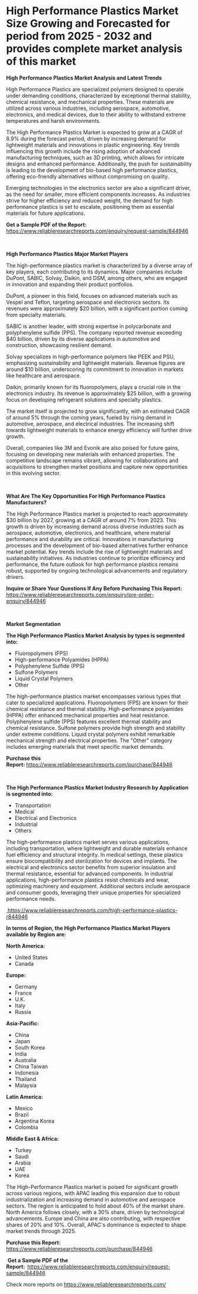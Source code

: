 <p><h1>High Performance Plastics Market Size Growing and Forecasted for period from 2025 - 2032 and provides complete market analysis of this market</h1></p><p><strong>High Performance Plastics Market Analysis and Latest Trends</strong></p>
<p><p>High Performance Plastics are specialized polymers designed to operate under demanding conditions, characterized by exceptional thermal stability, chemical resistance, and mechanical properties. These materials are utilized across various industries, including aerospace, automotive, electronics, and medical devices, due to their ability to withstand extreme temperatures and harsh environments.</p><p>The High Performance Plastics Market is expected to grow at a CAGR of 8.9% during the forecast period, driven by increasing demand for lightweight materials and innovations in plastic engineering. Key trends influencing this growth include the rising adoption of advanced manufacturing techniques, such as 3D printing, which allows for intricate designs and enhanced performance. Additionally, the push for sustainability is leading to the development of bio-based high performance plastics, offering eco-friendly alternatives without compromising on quality.</p><p>Emerging technologies in the electronics sector are also a significant driver, as the need for smaller, more efficient components increases. As industries strive for higher efficiency and reduced weight, the demand for high performance plastics is set to escalate, positioning them as essential materials for future applications.</p></p>
<p><strong>Get a Sample PDF of the Report:&nbsp;</strong> <a href="https://www.reliableresearchreports.com/enquiry/request-sample/844946?utm_campaign=2295&utm_medium=2&utm_source=Github&utm_content=ia&utm_term=31032025&utm_id=high-performance-plastics">https://www.reliableresearchreports.com/enquiry/request-sample/844946</a></p>
<p>&nbsp;</p>
<p><strong>High Performance Plastics Major Market Players</strong></p>
<p><p>The high-performance plastics market is characterized by a diverse array of key players, each contributing to its dynamics. Major companies include DuPont, SABIC, Solvay, Daikin, and DSM, among others, who are engaged in innovation and expanding their product portfolios. </p><p>DuPont, a pioneer in this field, focuses on advanced materials such as Vespel and Teflon, targeting aerospace and electronics sectors. Its revenues were approximately $20 billion, with a significant portion coming from specialty materials.</p><p>SABIC is another leader, with strong expertise in polycarbonate and polyphenylene sulfide (PPS). The company reported revenue exceeding $40 billion, driven by its diverse applications in automotive and construction, showcasing resilient demand.</p><p>Solvay specializes in high-performance polymers like PEEK and PSU, emphasizing sustainability and lightweight materials. Revenue figures are around $10 billion, underscoring its commitment to innovation in markets like healthcare and aerospace.</p><p>Daikin, primarily known for its fluoropolymers, plays a crucial role in the electronics industry. Its revenue is approximately $25 billion, with a growing focus on developing refrigerant solutions and specialty plastics.</p><p>The market itself is projected to grow significantly, with an estimated CAGR of around 5% through the coming years, fueled by rising demand in automotive, aerospace, and electrical industries. The increasing shift towards lightweight materials to enhance energy efficiency will further drive growth.</p><p>Overall, companies like 3M and Evonik are also poised for future gains, focusing on developing new materials with enhanced properties. The competitive landscape remains vibrant, allowing for collaborations and acquisitions to strengthen market positions and capture new opportunities in this evolving sector.</p></p>
<p>&nbsp;</p>
<p><strong>What Are The Key Opportunities For High Performance Plastics Manufacturers?</strong></p>
<p><p>The High Performance Plastics market is projected to reach approximately $30 billion by 2027, growing at a CAGR of around 7% from 2023. This growth is driven by increasing demand across diverse industries such as aerospace, automotive, electronics, and healthcare, where material performance and durability are critical. Innovations in manufacturing processes and the development of bio-based alternatives further enhance market potential. Key trends include the rise of lightweight materials and sustainability initiatives. As industries continue to prioritize efficiency and performance, the future outlook for high performance plastics remains robust, supported by ongoing technological advancements and regulatory drivers.</p></p>
<p><strong>Inquire or Share Your Questions If Any Before Purchasing This Report:</strong> <a href="https://www.reliableresearchreports.com/enquiry/pre-order-enquiry/844946?utm_campaign=2295&utm_medium=2&utm_source=Github&utm_content=ia&utm_term=31032025&utm_id=high-performance-plastics">https://www.reliableresearchreports.com/enquiry/pre-order-enquiry/844946</a></p>
<p>&nbsp;</p>
<p><strong>Market Segmentation</strong></p>
<p><strong>The High Performance Plastics Market Analysis by types is segmented into:</strong></p>
<p><ul><li>Fluoropolymers (FPS)</li><li>High-performance Polyamides (HPPA)</li><li>Polyphenylene Sulfide (PPS)</li><li>Sulfone Polymers</li><li>Liquid Crystal Polymers</li><li>Other</li></ul></p>
<p><p>The high-performance plastics market encompasses various types that cater to specialized applications. Fluoropolymers (FPS) are known for their chemical resistance and thermal stability. High-performance polyamides (HPPA) offer enhanced mechanical properties and heat resistance. Polyphenylene sulfide (PPS) features excellent thermal stability and chemical resistance. Sulfone polymers provide high strength and stability under extreme conditions. Liquid crystal polymers exhibit remarkable mechanical strength and electrical properties. The "Other" category includes emerging materials that meet specific market demands.</p></p>
<p><strong>Purchase this Report:&nbsp;</strong><a href="https://www.reliableresearchreports.com/purchase/844946?utm_campaign=2295&utm_medium=2&utm_source=Github&utm_content=ia&utm_term=31032025&utm_id=high-performance-plastics">https://www.reliableresearchreports.com/purchase/844946</a></p>
<p>&nbsp;</p>
<p><strong>The High Performance Plastics Market Industry Research by Application is segmented into:</strong></p>
<p><ul><li>Transportation</li><li>Medical</li><li>Electrical and Electronics</li><li>Industrial</li><li>Others</li></ul></p>
<p><p>The high-performance plastics market serves various applications, including transportation, where lightweight and durable materials enhance fuel efficiency and structural integrity. In medical settings, these plastics ensure biocompatibility and sterilization for devices and implants. The electrical and electronics sector benefits from superior insulation and thermal resistance, essential for advanced components. In industrial applications, high-performance plastics resist chemicals and wear, optimizing machinery and equipment. Additional sectors include aerospace and consumer goods, leveraging their unique properties for specialized performance needs.</p></p>
<p><a href="https://www.reliableresearchreports.com/high-performance-plastics-r844946?utm_campaign=2295&utm_medium=2&utm_source=Github&utm_content=ia&utm_term=31032025&utm_id=high-performance-plastics">&nbsp;https://www.reliableresearchreports.com/high-performance-plastics-r844946</a></p>
<p><strong>In terms of Region, the High Performance Plastics Market Players available by Region are:</strong></p>
<p>
    <p> <strong> North America: </strong>
        <ul>
            <li>United States</li>
            <li>Canada</li>
        </ul>
        </p> 
    <p> <strong> Europe: </strong>
        <ul>
            <li>Germany</li>
            <li>France</li>
            <li>U.K.</li>
            <li>Italy</li>
            <li>Russia</li>
        </ul>
        </p> 
    <p> <strong> Asia-Pacific: </strong>
        <ul>
            <li>China</li>
            <li>Japan</li>
            <li>South Korea</li>
            <li>India</li>
            <li>Australia</li>
            <li>China Taiwan</li>
            <li>Indonesia</li>
            <li>Thailand</li>
            <li>Malaysia</li>
        </ul>
        </p> 
    <p> <strong> Latin America: </strong>
        <ul>
            <li>Mexico</li>
            <li>Brazil</li>
            <li>Argentina Korea</li>
            <li>Colombia</li>
        </ul>
        </p> 
    <p> <strong> Middle East & Africa: </strong>
        <ul>
            <li>Turkey</li>
            <li>Saudi</li>
            <li>Arabia</li>
            <li>UAE</li>
            <li>Korea</li>
        </ul>
    </p>
    </p>
<p><p>The High-Performance Plastics market is poised for significant growth across various regions, with APAC leading this expansion due to robust industrialization and increasing demand in automotive and aerospace sectors. The region is anticipated to hold about 40% of the market share. North America follows closely, with a 30% share, driven by technological advancements. Europe and China are also contributing, with respective shares of 20% and 10%. Overall, APAC's dominance is expected to shape market trends through 2025.</p></p>
<p><strong>Purchase this Report: </strong><a href="https://www.reliableresearchreports.com/purchase/844946?utm_campaign=2295&utm_medium=2&utm_source=Github&utm_content=ia&utm_term=31032025&utm_id=high-performance-plastics">https://www.reliableresearchreports.com/purchase/844946</a></p>
<p>&nbsp;<strong>Get a Sample PDF of the Report:&nbsp;&nbsp;</strong><a href="https://www.reliableresearchreports.com/enquiry/request-sample/844946?utm_campaign=2295&utm_medium=2&utm_source=Github&utm_content=ia&utm_term=31032025&utm_id=high-performance-plastics">https://www.reliableresearchreports.com/enquiry/request-sample/844946</a></p>
<p><strong></strong></p>
<p>Check more reports on <a href="https://www.reliableresearchreports.com/?utm_campaign=2295&utm_medium=2&utm_source=Github&utm_content=ia&utm_term=31032025&utm_id=high-performance-plastics">https://www.reliableresearchreports.com/</a></p>